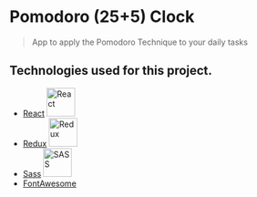 # Pomodoro (25+5) Clock

> App to apply the Pomodoro Technique to your daily tasks
## Technologies used for this project.

- [React](https://reactjs.org/) <img src='https://img.icons8.com/officel/80/000000/react.png' alt='React' width='50px'/>
- [Redux](https://redux.js.org/) <img src='https://img.icons8.com/color/96/000000/redux.png' alt='Redux' width='50px'/>
- [Sass](https://sass-lang.com/) <img src='https://img.icons8.com/color/96/000000/sass.png' alt='SASS' width='50px'/>
- [FontAwesome](https://fontawesome.com/)


